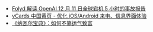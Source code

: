 - [Folyd 解读 OpenAI 12 月 11 日全球宕机 5 小时的事故报告](https://x.com/_hisriver/status/1867615816700604697)
- [vCards 中国黄页 - 优化 iOS/Android 来电、信息界面体验](https://github.com/metowolf/vCards)
- [《纳瓦尔宝典》：如何不靠运气致富](https://www.kang.ink/book/naval)